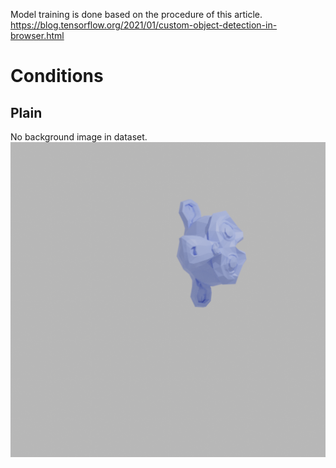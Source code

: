 

Model training is done based on the procedure of this article.
https://blog.tensorflow.org/2021/01/custom-object-detection-in-browser.html

# Conditions
## Plain
No background image in dataset. 
![dataset](./readme_assets/plain.png)